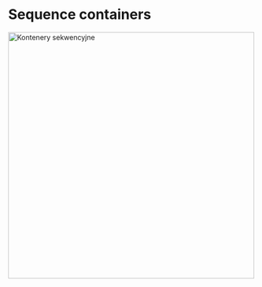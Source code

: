 # Sequence containers

<img width="500" data-src="../img/sequence_containers.png" alt="Kontenery sekwencyjne" class="plain">
